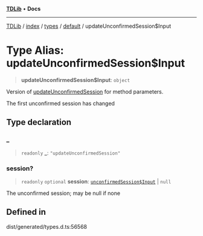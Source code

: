 [**TDLib**](../../../../../../README.md) • **Docs**

***

[TDLib](../../../../../../modules.md) / [index](../../../../../README.md) / [types](../../../README.md) / [default](../README.md) / updateUnconfirmedSession$Input

# Type Alias: updateUnconfirmedSession$Input

> **updateUnconfirmedSession$Input**: `object`

Version of [updateUnconfirmedSession](updateUnconfirmedSession.md) for method parameters.

The first unconfirmed session has changed

## Type declaration

### \_

> `readonly` **\_**: `"updateUnconfirmedSession"`

### session?

> `readonly` `optional` **session**: [`unconfirmedSession$Input`](unconfirmedSession$Input-1.md) \| `null`

The unconfirmed session; may be null if none

## Defined in

dist/generated/types.d.ts:56568

